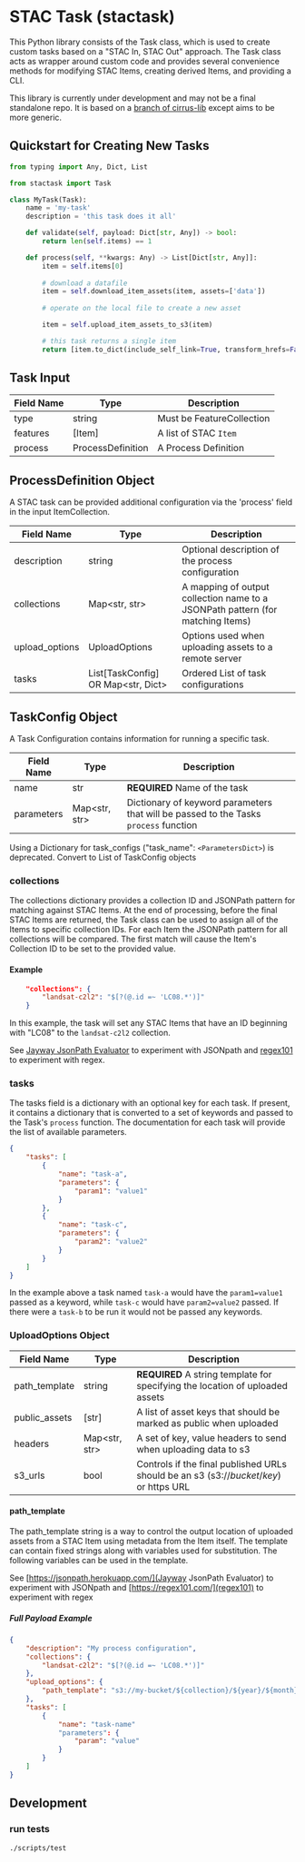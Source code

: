 # STAC Task (stactask)

This Python library consists of the Task class, which is used to create custom tasks based
on a "STAC In, STAC Out" approach. The Task class acts as wrapper around custom code and provides
several convenience methods for modifying STAC Items, creating derived Items, and providing a CLI.

This library is currently under development and may not be a final standalone repo.
It is based on a [branch of cirrus-lib](https://github.com/cirrus-geo/cirrus-lib/tree/features/task-class) except aims to be more generic.

## Quickstart for Creating New Tasks

```python
from typing import Any, Dict, List

from stactask import Task

class MyTask(Task):
    name = 'my-task'
    description = 'this task does it all'

    def validate(self, payload: Dict[str, Any]) -> bool:
        return len(self.items) == 1

    def process(self, **kwargs: Any) -> List[Dict[str, Any]]:
        item = self.items[0]
        
        # download a datafile
        item = self.download_item_assets(item, assets=['data'])
        
        # operate on the local file to create a new asset

        item = self.upload_item_assets_to_s3(item)

        # this task returns a single item
        return [item.to_dict(include_self_link=True, transform_hrefs=False)]
```

## Task Input

| Field Name    | Type | Description |
| ------------- | ---- | ----------- |
| type          | string | Must be FeatureCollection |
| features      | [Item] | A list of STAC `Item` |
| process       | ProcessDefinition | A Process Definition |

## ProcessDefinition Object

A STAC task can be provided additional configuration via the 'process' field in the input
ItemCollection.

| Field Name    | Type | Description |
| ------------- | ---- | ----------- |
| description | string | Optional description of the process configuration |
| collections   | Map<str, str> | A mapping of output collection name to a JSONPath pattern (for matching Items) |
| upload_options | UploadOptions | Options used when uploading assets to a remote server |
| tasks       | List[TaskConfig] OR Map<str, Dict> | Ordered List of task configurations  |

## TaskConfig Object

A Task Configuration contains information for running a specific task.

| Field Name    | Type | Description |
| ------------- | ---- | ----------- |
| name          | str  | **REQUIRED** Name of the task |
| parameters    | Map<str, str> | Dictionary of keyword parameters that will be passed to the Tasks `process` function |

Using a Dictionary for task_configs ("task_name": `<ParametersDict>`) is deprecated. Convert to
List of TaskConfig objects

### collections

The collections dictionary provides a collection ID and JSONPath pattern for matching against STAC Items.
At the end of processing, before the final STAC Items are returned, the Task class can be used to assign
all of the Items to specific collection IDs. For each Item the JSONPath pattern for all collections will be
compared. The first match will cause the Item's Collection ID to be set to the provided value.

#### Example

```json
    "collections": {
        "landsat-c2l2": "$[?(@.id =~ 'LC08.*')]"
    }
```

In this example, the task will set any STAC Items that have an ID beginning with "LC08" to the `landsat-c2l2` collection.

See [Jayway JsonPath Evaluator](https://jsonpath.herokuapp.com/) to experiment with JSONpath and [regex101](https://regex101.com/) to experiment with regex.

### tasks

The tasks field is a dictionary with an optional key for each task. If present, it contains
a dictionary that is converted to a set of keywords and passed to the Task's `process` function.
The documentation for each task will provide the list of available parameters.

```json
{
    "tasks": [
        {
            "name": "task-a",
            "parameters": {
                "param1": "value1"
            }
        },
        {
            "name": "task-c",
            "parameters": {
                "param2": "value2"
            }
        }
    ]
}
```

In the example above a task named `task-a` would have the `param1=value1` passed as a keyword, while `task-c`
would have `param2=value2` passed. If there were a `task-b` to be run it would not be passed any keywords.

### UploadOptions Object

| Field Name    | Type | Description |
| ------------- | ---- | ----------- |
| path_template | string | **REQUIRED** A string template for specifying the location of uploaded assets |
| public_assets | [str] | A list of asset keys that should be marked as public when uploaded |
| headers | Map<str, str> | A set of key, value headers to send when uploading data to s3 |
| s3_urls | bool | Controls if the final published URLs should be an s3 (s3://*bucket*/*key*) or https URL |

#### path_template

The path_template string is a way to control the output location of uploaded assets from a STAC Item using metadata from the Item itself. The template can contain fixed strings along with variables used for substitution. The following variables can be used in the template.

See [https://jsonpath.herokuapp.com/](Jayway JsonPath Evaluator) to experiment with JSONpath and [https://regex101.com/](regex101) to experiment with regex

##### Full Payload Example

```json
{
    "description": "My process configuration",
    "collections": {
        "landsat-c2l2": "$[?(@.id =~ 'LC08.*')]"
    },
    "upload_options": {
        "path_template": "s3://my-bucket/${collection}/${year}/${month}/${day}/${id}"
    },
    "tasks": [
        {
            "name": "task-name"
            "parameters": {
                "param": "value"
            }
        }
    ]
}
```

## Development

### run tests

```shell
./scripts/test
```
